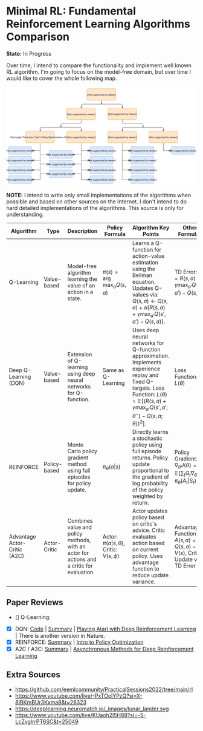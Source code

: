 # Minimal RL: Fundamental Reinforcement Learning Algorithms Comparison

**State:** In Progress

Over time, I intend to compare the functionality and implement well known RL algorithm. I'm going to focus on the model-free domain, but over time I would like to cover the whole following map.

![](./assets/rl_algorithms_9_15.svg)


**NOTE:** I intend to write only small implementations of the algorithms when possible and based on other sources on the Internet. I don't intend to do hard detailed implementations of the algorithms. This source is only for understanding.


| **Algorithm** | **Type** | **Description** | **Policy Formula** | **Algorithm Key Points** | **Other Formulas** |
|---------------|----------|-----------------|--------------------|--------------------------|--------------------|
| Q-Learning | Value-based | Model-free algorithm learning the value of an action in a state. | $\pi(s) = \arg\max_a Q(s, a)$ | Learns a Q-function for action-value estimation using the Bellman equation. Updates Q-values via: $Q(s, a) \leftarrow Q(s, a) + \alpha [R(s, a) + \gamma \max_{a'} Q(s', a') - Q(s, a)]$. | TD Error: $\delta = R(s, a) + \gamma \max_{a'} Q(s', a') - Q(s, a)$ |
| Deep Q-Learning (DQN) | Value-based | Extension of Q-learning using deep neural networks for Q-function. | Same as Q-Learning | Uses deep neural networks for Q-function approximation. Implements experience replay and fixed Q-targets. Loss Function: $L(\theta) = \mathbb{E} \left[ \left( R(s, a) + \gamma \max_{a'} Q(s', a'; \theta^-) - Q(s, a; \theta) \right)^2 \right]$. | Loss Function: $L(\theta)$ |
| REINFORCE | Policy-based | Monte Carlo policy gradient method using full episodes for policy update. | $\pi_\theta(a\|s)$ | Directly learns a stochastic policy using full episode returns. Policy update proportional to the gradient of log probability of the policy weighted by return. | Policy Gradient: $\nabla_\theta J(\theta) = \mathbb{E} \left[ \sum_t G_t \nabla_\theta \log \pi_\theta(A_t \| S_t) \right]$ |
| Advantage Actor-Critic (A2C) | Actor-Critic | Combines value and policy methods, with an actor for actions and a critic for evaluation. | Actor: $\pi(a\|s, \theta)$, Critic: $V(s, \phi)$ | Actor updates policy based on critic's advice. Critic evaluates action based on current policy. Uses advantage function to reduce update variance. | Advantage Function: $A(s, a) = Q(s, a) - V(s)$, Critic Update via TD Error |


## Paper Reviews

- [] Q-Learning: 
- [x] DQN: [Code](001_dqn.ipynb) | [Summary]() | [Playing Atari with Deep Reinforcement Learning](https://arxiv.org/abs/1312.5602) | There is another version in Nature.
- [x] REINFORCE: [Summary]() | [Intro to Policy Optimization](https://spinningup.openai.com/en/latest/spinningup/rl_intro3.html)
- [x] A2C / A3C: [Summary](002_A2C_A3C.md) | [Asynchronous Methods for Deep Reinforcement Learning](https://arxiv.org/abs/1602.01783)

## Extra Sources

- https://github.com/eemlcommunity/PracticalSessions2022/tree/main/rl
- https://www.youtube.com/live/-PxTOolYPzQ?si=X-8lBKmBUr3Kxma8&t=26323
- https://deeplearning.neuromatch.io/_images/lunar_lander.svg
- https://www.youtube.com/live/KUaoh2I5H88?si=-S-LcZvglrrPT6SC&t=25049
